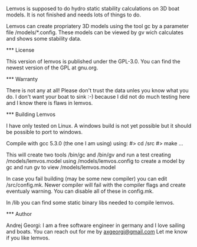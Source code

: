 Lemvos is supposed to do hydro static stability calculations on 3D boat models.
It is not finished and needs lots of things to do.

Lemvos can create propriatery 3D models using the tool gc by a parameter file <lemvos>/models/*.config.
These models can be viewed by gv wich calculates and shows some stability data.

*** License

This version of lemvos is published under the GPL-3.0. You can find the newest version of the GPL at gnu.org.


*** Warranty

There is not any at all! Please don't trust the data unles you know what you do.
I don't want your boat to sink :-) because I did not do much testing here and I know there is flaws in lemvos.


*** Building Lemvos

I have only tested on Linux. A windows build is not yet possible but it should be possible to port to windows.

Compile with gcc 5.3.0 (the one I am using) using:
#> cd <lemvos>/src
#> make
...

This will create two tools <lemvos>/bin/gc and <lemvos>/bin/gv 
and run a test creating <lemvos>/models/lemvos.model 
using <lemvos>/models/lemvos.config to create a model by gc
and run gv to view <lemvos>/models/lemvos.model

In case you fail building (may be some new compiler) you can edit <lemvos>/src/config.mk.
Newer compiler will fail with the compiler flags and create eventualy warning. 
You can disable all of these in config.mk.

In <lemvos>/lib you can find some static binary libs needed to compile lemvos.


*** Author

Andrej Georgi: I am a free software engineer in germany and I love sailing and boats. 
You can reach out for me by axgeorgi@gmail.com
Let me know if you like lemvos.
